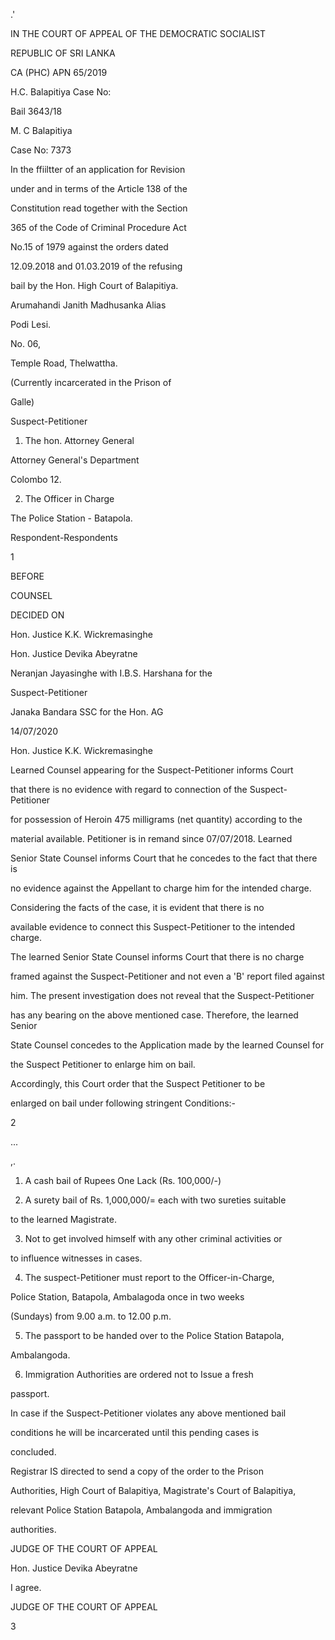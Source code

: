 .'

IN THE COURT OF APPEAL OF THE DEMOCRATIC SOCIALIST

REPUBLIC OF SRI LANKA

CA (PHC) APN 65/2019

H.C. Balapitiya Case No:

Bail 3643/18

M. C Balapitiya

Case No: 7373

In the ffiiltter of an application for Revision

under and in terms of the Article 138 of the

Constitution read together with the Section

365 of the Code of Criminal Procedure Act

No.15 of 1979 against the orders dated

12.09.2018 and 01.03.2019 of the refusing

bail by the Hon. High Court of Balapitiya.

Arumahandi Janith Madhusanka Alias

Podi Lesi.

No. 06,

Temple Road, Thelwattha.

(Currently incarcerated in the Prison of

Galle)

Suspect-Petitioner

1. The hon. Attorney General

Attorney General's Department

Colombo 12.

2. The Officer in Charge

The Police Station - Batapola.

Respondent-Respondents

1

BEFORE

COUNSEL

DECIDED ON

Hon. Justice K.K. Wickremasinghe

Hon. Justice Devika Abeyratne

Neranjan Jayasinghe with I.B.S. Harshana for the

Suspect-Petitioner

Janaka Bandara SSC for the Hon. AG

14/07/2020

Hon. Justice K.K. Wickremasinghe

Learned Counsel appearing for the Suspect-Petitioner informs Court

that there is no evidence with regard to connection of the Suspect-Petitioner

for possession of Heroin 475 milligrams (net quantity) according to the

material available. Petitioner is in remand since 07/07/2018. Learned

Senior State Counsel informs Court that he concedes to the fact that there is

no evidence against the Appellant to charge him for the intended charge.

Considering the facts of the case, it is evident that there is no

available evidence to connect this Suspect-Petitioner to the intended charge.

The learned Senior State Counsel informs Court that there is no charge

framed against the Suspect-Petitioner and not even a 'B' report filed against

him. The present investigation does not reveal that the Suspect-Petitioner

has any bearing on the above mentioned case. Therefore, the learned Senior

State Counsel concedes to the Application made by the learned Counsel for

the Suspect Petitioner to enlarge him on bail.

Accordingly, this Court order that the Suspect Petitioner to be

enlarged on bail under following stringent Conditions:-

2

...

,.

1. A cash bail of Rupees One Lack (Rs. 100,000/-)

2. A surety bail of Rs. 1,000,000/= each with two sureties suitable

to the learned Magistrate.

3. Not to get involved himself with any other criminal activities or

to influence witnesses in cases.

4. The suspect-Petitioner must report to the Officer-in-Charge,

Police Station, Batapola, Ambalagoda once in two weeks

(Sundays) from 9.00 a.m. to 12.00 p.m.

5. The passport to be handed over to the Police Station Batapola,

Ambalangoda.

6. Immigration Authorities are ordered not to Issue a fresh

passport.

In case if the Suspect-Petitioner violates any above mentioned bail

conditions he will be incarcerated until this pending cases is

concluded.

Registrar IS directed to send a copy of the order to the Prison

Authorities, High Court of Balapitiya, Magistrate's Court of Balapitiya,

relevant Police Station Batapola, Ambalangoda and immigration

authorities.

JUDGE OF THE COURT OF APPEAL

Hon. Justice Devika Abeyratne

I agree.

JUDGE OF THE COURT OF APPEAL

3